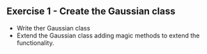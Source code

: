 
## Exercise 1  - Create the Gaussian class 

* Write ther Gaussian class
* Extend the Gaussian class adding magic methods to extend the functionality.
